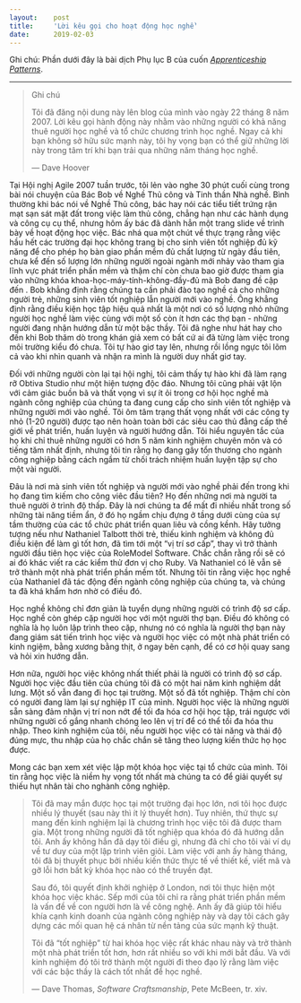 ```yaml
---
layout:    post
title:     'Lời kêu gọi cho hoạt động học nghề'
date:      2019-02-03
---
```


Ghi chú: Phần dưới đây là bài dịch Phụ lục B của cuốn _[Apprenticeship Patterns](https://www.amazon.com/dp/B002RMSZ7E)_.

---

> Ghi chú
>
> Tôi đã đăng nội dung này lên blog của mình  vào ngày 22 tháng 8 năm 2007. Lời kêu gọi hành động này nhằm vào những người có khả năng thuê người học nghề và tổ chức chương trình học nghề. Ngay cả khi bạn không sở hữu sức mạnh này, tôi hy vọng bạn có thể giữ những lời này trong tâm trí khi bạn trải qua những năm tháng học nghề.
>
> — Dave Hoover

Tại Hội nghị Agile 2007 tuần trước, tôi lẻn vào nghe 30 phút cuối cùng trong bài nói chuyện của Bác Bob về Nghề Thủ công và Tinh thần Nhà nghề. Bình thường khi bác nói về Nghề Thủ công, bác hay nói các tiểu tiết trứng rận mạt sạn sát mặt đất trong việc làm thủ công, chẳng hạn như các hành dụng và công cụ cụ thể, nhưng hôm ấy bác đã dành hẳn một trang slide về trình bày về hoạt động học việc. Bác nhá qua một chút về thực trạng rằng việc hầu hết các trường đại học không trang bị cho sinh viên tốt nghiệp đủ kỹ năng để cho phép họ bàn giao phần mềm đủ chất lượng từ ngày đầu tiên, chưa kể đến số lượng lớn những người ngoài ngành mới nhảy vào tham gia lĩnh vực phát triển phần mềm và thậm chí còn chưa bao giờ được tham gia vào những khóa khoa-học-máy-tính-không-đầy-đủ mà Bob đang đề cập đến . Bob khẳng định rằng chúng ta cần phải đào tạo nghề cả cho những người trẻ, những sinh viên tốt nghiệp lẫn người mới vào nghề. Ông khẳng định rằng điều kiện học tập hiệu quả nhất là một nơi có số lượng nhỏ những người học nghề làm việc cùng với một số còn ít hơn các thợ bạn - những người đang nhận hướng dẫn từ một bậc thầy. Tôi đã nghe như hát hay cho đến khi Bob thăm dò trong khán giả xem có bất cứ ai đã từng làm việc trong môi trường kiểu đó chưa. Tôi tự hào giơ tay lên, nhưng rồi lồng ngực tôi lõm cả vào khi nhìn quanh và nhận ra mình là người duy nhất giơ tay.

Đối với những người còn lại tại hội nghị, tôi cảm thấy tự hào khi đã làm rạng rỡ Obtiva Studio như một hiện tượng độc đáo. Nhưng tôi cũng phải vật lộn với cảm giác buồn bã và thất vọng vì sự ít ỏi trong cơ hội học nghề mà ngành công nghiệp của chúng ta đang cung cấp cho sinh viên tốt nghiệp và những người mới vào nghề. Tôi ôm tâm trạng thất vọng nhất với các công ty nhỏ (1-20 người) được tạo nên hoàn toàn bởi các siêu cao thủ đẳng cấp thế giới về phát triển, huấn luyện và người hướng dẫn. Tôi hiểu nguyên tắc của họ khi chỉ thuê những người có hơn 5 năm kinh nghiệm chuyên môn và có tiếng tăm nhất định, nhưng tôi tin rằng họ đang gây tổn thương cho ngành công nghiệp bằng cách ngầm từ chối trách nhiệm huấn luyện tập sự cho một vài người.

Đâu là nơi mà sinh viên tốt nghiệp và người mới vào nghề phải đến trong khi họ đang tìm kiếm cho công viêc đầu tiên? Họ đến những nơi mà người ta thuê người ở trình độ thấp. Đây là nơi chúng ta để mất đi nhiều nhất trong số những tài năng tiềm ẩn, ở đó họ ngầm chịu đựng ở tầng dưới cùng của sự tầm thường của các tổ chức phát triển quan liêu và cồng kềnh. Hãy tưởng tượng nếu như Nathaniel Talbott thời trẻ, thiếu kinh nghiệm và không đủ điều kiện để làm gì tốt hơn, đã tìm tới một “vị trí sơ cấp”, thay vì trở thành người đầu tiên học việc của RoleModel Software. Chắc chắn rằng rồi sẽ có ai đó khác viết ra các kiểm thử đơn vị cho Ruby. Và Nathaniel có lẽ vẫn sẽ trở thành một nhà phát triển phần mềm tốt. Nhưng tôi tin rằng việc học nghề của Nathaniel đã tác động đến ngành công nghiệp của chúng ta, và chúng ta đã khá khẩm hơn nhờ có điều đó.

Học nghề không chỉ đơn giản là tuyển dụng những người có trình độ sơ cấp. Học nghề còn ghép cặp người học với một người thợ bạn. Điều đó không có nghĩa là họ luôn lập trình theo cặp, nhưng nó có nghĩa là người thợ bạn này đang giám sát tiến trình học việc và người học việc có một nhà phát triển có kinh ngiệm, bằng xương bằng thịt, ở ngay bên cạnh, để có cơ hội quay sang và hỏi xin hướng dẫn.

Hơn nữa, người học việc không nhất thiết phải là người có trình độ sơ cấp. Người học việc đầu tiên của chúng tôi đã có một hai năm kinh nghiệm dắt lưng. Một số vẫn đang đi học tại trường. Một số đã tốt nghiệp. Thậm chí còn có người đang làm lại sự nghiệp IT của mình. Người học việc là những người sẵn sàng đảm nhận vị trí non nớt để tối đa hóa cơ hội học tập, trái ngược với những người cố gắng nhanh chóng leo lên vị trí để có thể tối đa hóa thu nhập. Theo kinh nghiệm của tôi, nếu người học việc có tài năng và thái độ đúng mực, thu nhập của họ chắc chắn sẽ tăng theo lượng kiến thức họ học được. 

Mong các bạn xem xét việc lập một khóa học việc tại tổ chức của mình. Tôi tin rằng học việc là niềm hy vọng tốt nhất mà chúng ta có để giải quyết sự thiếu hụt nhân tài cho nghành công nghiệp.

> Tôi đã may mắn được học tại một trường đại học lớn, nơi tôi học được nhiều lý thuyết (sau này thì ít lý thuyết hơn). Tuy nhiên, thứ thực sự mang đến kinh nghiệm lại là chương trình học việc tôi đã được tham gia. Một trong những người đã tốt nghiệp qua khóa đó đã hướng dẫn tôi. Anh ấy không hẳn đã dạy tôi điều gì, nhưng đã chỉ cho tôi vài ví dụ về tư duy của một lập trình viên giỏi. Làm việc với anh ấy hàng tháng, tôi đã bị thuyết phục bởi nhiều kiến thức thực tế về thiết kế, viết mã và gỡ lỗi hơn bất kỳ khóa học nào có thể truyền đạt.
>
> Sau đó, tôi quyết định khởi nghiệp ở London, nơi tôi thực hiện một khóa học việc khác. Sếp mới của tôi chỉ ra rằng phát triển phần mềm là vấn đề về con người hơn là về công nghệ. Anh ấy đã giúp tôi hiểu khía cạnh kinh doanh của ngành công nghiệp này và dạy tôi cách gây dựng các mối quan hệ cá nhân từ  nền tảng của sức mạnh kỹ thuật.
>
> Tôi đã “tốt nghiệp” từ hai khóa học việc rất khác nhau này và trở thành một nhà phát triển tốt hơn, hơn rất nhiều so với khi mới bắt đầu. Và với kinh nghiệm đó tôi trở thành một người đi theo đạo lý rằng làm việc với các bậc thầy là cách tốt nhất để học nghề.
>
> — Dave Thomas, _Software Craftsmanship_, Pete McBeen, tr. xiv.
